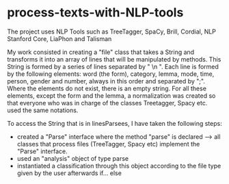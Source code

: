 # process-texts-with-NLP-tools
The project uses NLP Tools such as TreeTagger, SpaCy, Brill, Cordial, NLP Stanford Core, LiaPhon and Talisman

My work consisted in creating a "file" class that takes a String and transforms it into an array of lines that will be manipulated by methods. This String is formed by a series of lines separated by " \n ". Each line is formed by the following elements: word (the form), category, lemma, mode, time, person, gender and number, always in this order and separated by ";". Where the elements do not exist, there is an empty string. For all these elements, except the form and the lemma, a normalization was created so that everyone who was in charge of the classes Treetagger, Spacy etc. used the same notations.

To access the String that is in linesParsees, I have taken the following steps:
- created a "Parse" interface where the method "parse" is declared --> all classes that process files (TreeTagger, Spacy etc) implement the "Parse" interface.
- used an "analysis" object of type parse
- instantiated a classification through this object according to the file type given by the user afterwards if... else

